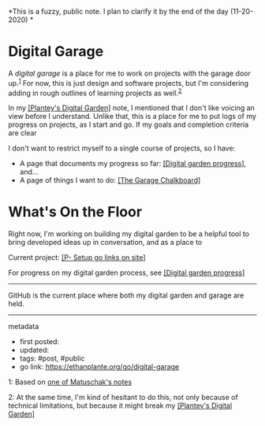*This is a fuzzy, public note. I plan to clarify it by the end of the day (11-20-2020) *

# Digital Garage
A *digital garage* is a place for me to work on projects with the garage door up.<sup>[1](#1)</sup> For now, this is just design and software projects, but I'm considering adding in rough outlines of learning projects as well.<sup>[2](#2)</sup>

In my [[Plantey's Digital Garden]](https://ethanplante.org/go/garden) note, I mentioned that I don't like voicing an view before I understand. Unlike that, this is a place for me to put logs of my progress on projects, as I start and go. If my goals and completion criteria are clear


I don't want to restrict myself to a single course of projects, so I have:
- A page that documents my progress so far: [[Digital garden progress]](https://ethanplante.org/go/garden-progress), and...
- A page of things I want to do: [[The Garage Chalkboard]](https://ethanplante.org/go/garage-chalkboard)

# What's On the Floor
Right now, I'm working on building my digital garden to be a helpful tool to bring developed ideas up in conversation, and as a place to 

Current project: [[P- Setup go links on site]](https://ethanplante.org/go/go-links-setup)

For progress on my digital garden process, see [[Digital garden progress]](https://ethanplante.org/go/garden-progress)

---
GitHub is the current place where both my digital garden and garage are held.






---
metadata
- first posted: 
- updated: 
- tags: #post, #public 
- go link: https://ethanplante.org/go/digital-garage

<a name="">1</a>: Based on [one of Matuschak's notes](https://notes.andymatuschak.org/z21cgR9K3UcQ5a7yPsj2RUim3oM2TzdBByZu)

<a name="">2</a>: At the same time, I'm kind of hesitant to do this, not only because of technical limitations, but because it might break my [[Plantey's Digital Garden]](https://ethanplante.org/go/digital-garden)